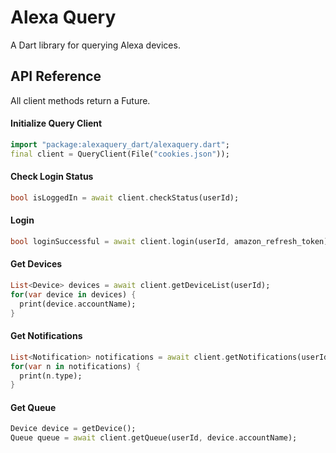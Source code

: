 # Alexa Query

A Dart library for querying Alexa devices.

## API Reference

All client methods return a Future.

#### Initialize Query Client

```dart
import "package:alexaquery_dart/alexaquery.dart";
final client = QueryClient(File("cookies.json"));
```

#### Check Login Status

```dart
bool isLoggedIn = await client.checkStatus(userId);
```

#### Login

```dart
bool loginSuccessful = await client.login(userId, amazon_refresh_token);
```

#### Get Devices

```dart
List<Device> devices = await client.getDeviceList(userId);
for(var device in devices) {
  print(device.accountName);
}
```

#### Get Notifications

```dart
List<Notification> notifications = await client.getNotifications(userId);
for(var n in notifications) {
  print(n.type);
}
```

#### Get Queue

```dart
Device device = getDevice();
Queue queue = await client.getQueue(userId, device.accountName);
```
